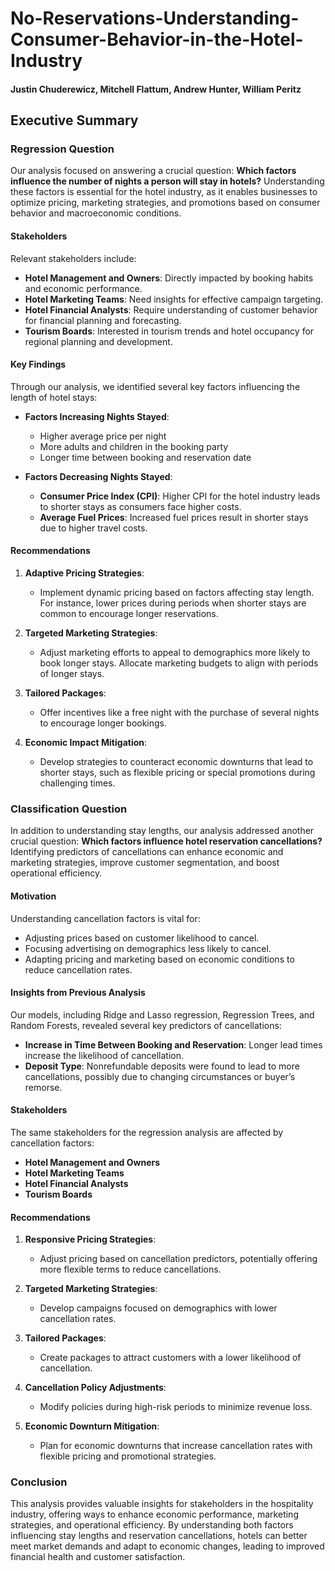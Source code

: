 # No-Reservations-Understanding-Consumer-Behavior-in-the-Hotel-Industry

#### Justin Chuderewicz, Mitchell Flattum, Andrew Hunter, William Peritz

## Executive Summary

### Regression Question

Our analysis focused on answering a crucial question: **Which factors influence the number of nights a person will stay in hotels?** Understanding these factors is essential for the hotel industry, as it enables businesses to optimize pricing, marketing strategies, and promotions based on consumer behavior and macroeconomic conditions.

#### Stakeholders

Relevant stakeholders include:
- **Hotel Management and Owners**: Directly impacted by booking habits and economic performance.
- **Hotel Marketing Teams**: Need insights for effective campaign targeting.
- **Hotel Financial Analysts**: Require understanding of customer behavior for financial planning and forecasting.
- **Tourism Boards**: Interested in tourism trends and hotel occupancy for regional planning and development.

#### Key Findings

Through our analysis, we identified several key factors influencing the length of hotel stays:
- **Factors Increasing Nights Stayed**:
  - Higher average price per night
  - More adults and children in the booking party
  - Longer time between booking and reservation date

- **Factors Decreasing Nights Stayed**:
  - **Consumer Price Index (CPI)**: Higher CPI for the hotel industry leads to shorter stays as consumers face higher costs.
  - **Average Fuel Prices**: Increased fuel prices result in shorter stays due to higher travel costs.

#### Recommendations

1. **Adaptive Pricing Strategies**:
   - Implement dynamic pricing based on factors affecting stay length. For instance, lower prices during periods when shorter stays are common to encourage longer reservations.

2. **Targeted Marketing Strategies**:
   - Adjust marketing efforts to appeal to demographics more likely to book longer stays. Allocate marketing budgets to align with periods of longer stays.

3. **Tailored Packages**:
   - Offer incentives like a free night with the purchase of several nights to encourage longer bookings.

4. **Economic Impact Mitigation**:
   - Develop strategies to counteract economic downturns that lead to shorter stays, such as flexible pricing or special promotions during challenging times.

### Classification Question

In addition to understanding stay lengths, our analysis addressed another crucial question: **Which factors influence hotel reservation cancellations?** Identifying predictors of cancellations can enhance economic and marketing strategies, improve customer segmentation, and boost operational efficiency.

#### Motivation

Understanding cancellation factors is vital for:
- Adjusting prices based on customer likelihood to cancel.
- Focusing advertising on demographics less likely to cancel.
- Adapting pricing and marketing based on economic conditions to reduce cancellation rates.

#### Insights from Previous Analysis

Our models, including Ridge and Lasso regression, Regression Trees, and Random Forests, revealed several key predictors of cancellations:
- **Increase in Time Between Booking and Reservation**: Longer lead times increase the likelihood of cancellation.
- **Deposit Type**: Nonrefundable deposits were found to lead to more cancellations, possibly due to changing circumstances or buyer’s remorse.

#### Stakeholders

The same stakeholders for the regression analysis are affected by cancellation factors:
- **Hotel Management and Owners**
- **Hotel Marketing Teams**
- **Hotel Financial Analysts**
- **Tourism Boards**

#### Recommendations

1. **Responsive Pricing Strategies**:
   - Adjust pricing based on cancellation predictors, potentially offering more flexible terms to reduce cancellations.

2. **Targeted Marketing Strategies**:
   - Develop campaigns focused on demographics with lower cancellation rates.

3. **Tailored Packages**:
   - Create packages to attract customers with a lower likelihood of cancellation.

4. **Cancellation Policy Adjustments**:
   - Modify policies during high-risk periods to minimize revenue loss.

5. **Economic Downturn Mitigation**:
   - Plan for economic downturns that increase cancellation rates with flexible pricing and promotional strategies.

### Conclusion

This analysis provides valuable insights for stakeholders in the hospitality industry, offering ways to enhance economic performance, marketing strategies, and operational efficiency. By understanding both factors influencing stay lengths and reservation cancellations, hotels can better meet market demands and adapt to economic changes, leading to improved financial health and customer satisfaction.

